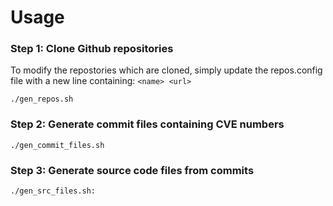# Usage

### Step 1: Clone Github repositories

To modify the repostories which are cloned, simply update the repos.config file with a new line containing: ``` <name> <url> ```

```
./gen_repos.sh
```

### Step 2: Generate commit files containing CVE numbers

```
./gen_commit_files.sh
```

### Step 3: Generate source code files from commits

```
./gen_src_files.sh:
```
